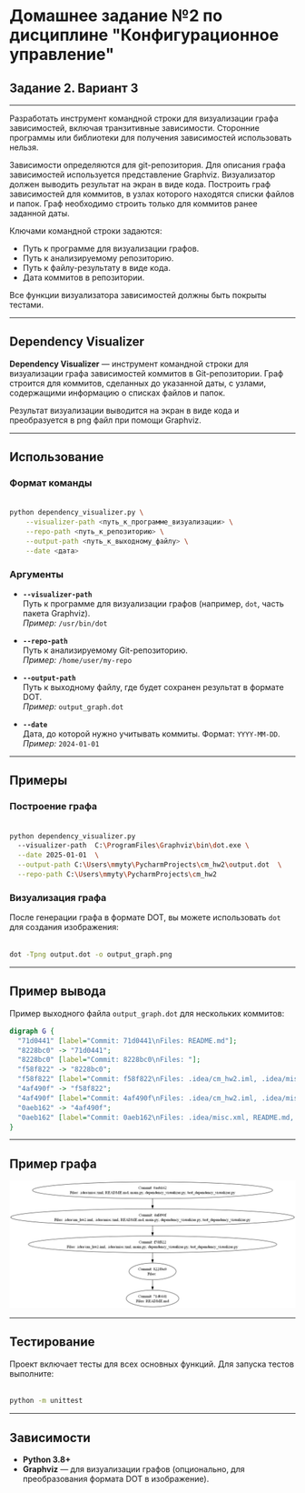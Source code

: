 # Домашнее задание №2 по дисциплине "Конфигурационное управление"

## Задание 2. Вариант 3

---

Разработать инструмент командной строки для визуализации 
графа зависимостей, включая транзитивные зависимости. 
Сторонние программы или библиотеки для получения зависимостей 
использовать нельзя.

Зависимости определяются для git-репозитория. Для описания графа 
зависимостей используется представление Graphviz. Визуализатор 
должен выводить результат на экран в виде кода.
Построить граф зависимостей для коммитов, в узлах которого 
находятся списки файлов и папок. Граф необходимо строить
только для коммитов ранее заданной даты.

Ключами командной строки задаются:
* Путь к программе для визуализации графов.
* Путь к анализируемому репозиторию.
* Путь к файлу-результату в виде кода.
* Дата коммитов в репозитории.

Все функции визуализатора зависимостей должны быть покрыты тестами.

---

## Dependency Visualizer  

**Dependency Visualizer** — инструмент командной строки для визуализации графа зависимостей коммитов в Git-репозитории. Граф строится для коммитов, сделанных до указанной даты, с узлами, содержащими информацию о списках файлов и папок.  

Результат визуализации выводится на экран в виде кода и преобразуется в png файл при помощи Graphviz.

---

## Использование  

### Формат команды  
```bash

python dependency_visualizer.py \
    --visualizer-path <путь_к_программе_визуализации> \
    --repo-path <путь_к_репозиторию> \
    --output-path <путь_к_выходному_файлу> \
    --date <дата>
```

### Аргументы  
- **`--visualizer-path`**  
  Путь к программе для визуализации графов (например, `dot`, часть пакета Graphviz).  
  *Пример:* `/usr/bin/dot`


- **`--repo-path`**  
  Путь к анализируемому Git-репозиторию.  
  *Пример:* `/home/user/my-repo`  


- **`--output-path`**  
  Путь к выходному файлу, где будет сохранен результат в формате DOT.  
  *Пример:* `output_graph.dot`  


- **`--date`**  
  Дата, до которой нужно учитывать коммиты. Формат: `YYYY-MM-DD`.  
  *Пример:* `2024-01-01`  

---

## Примеры  

### Построение графа  
```bash

python dependency_visualizer.py 
  --visualizer-path  C:\ProgramFiles\Graphviz\bin\dot.exe \
  --date 2025-01-01  \
  --output-path C:\Users\mmyty\PycharmProjects\cm_hw2\output.dot  \
  --repo-path C:\Users\mmyty\PycharmProjects\cm_hw2 

```

### Визуализация графа  
После генерации графа в формате DOT, вы можете использовать `dot` для создания изображения:  
```bash

dot -Tpng output.dot -o output_graph.png
```

---

## Пример вывода  

Пример выходного файла `output_graph.dot` для нескольких коммитов:  
```dot
digraph G {                              
  "71d0441" [label="Commit: 71d0441\nFiles: README.md"];
  "8228bc0" -> "71d0441";
  "8228bc0" [label="Commit: 8228bc0\nFiles: "];
  "f58f822" -> "8228bc0";
  "f58f822" [label="Commit: f58f822\nFiles: .idea/cm_hw2.iml, .idea/misc.xml, main.py, dependency_visualizer.py, test_dependency_visualizer.py"];
  "4af490f" -> "f58f822";
  "4af490f" [label="Commit: 4af490f\nFiles: .idea/cm_hw2.iml, .idea/misc.xml, README.md, main.py, dependency_visualizer.py, test_dependency_visualizer.py"];
  "0aeb162" -> "4af490f";
  "0aeb162" [label="Commit: 0aeb162\nFiles: .idea/misc.xml, README.md, main.py, dependency_visualizer.py, test_dependency_visualizer.py"];
}

```
---

## Пример графа 

![image](dependency_graph.png)

---

## Тестирование  

Проект включает тесты для всех основных функций. Для запуска тестов выполните:  
```bash

python -m unittest
```

---

## Зависимости  

- **Python 3.8+**  
- **Graphviz** — для визуализации графов (опционально, для преобразования формата DOT в изображение).  

